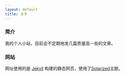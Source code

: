 ```yaml
---
layout: default
title: 关于
---
```


### 简介
我的个人小站，目前会不定期地发几篇质量高一些的文章。

### 网站
网址使用的是 [Jekyll](http://jekyllrb.com/) 构建的静态网页，使用了[Solarized](http://ethanschoonover.com/solarized)主题。
